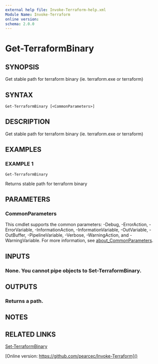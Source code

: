 ```yaml
---
external help file: Invoke-Terraform-help.xml
Module Name: Invoke-Terraform
online version:
schema: 2.0.0
---
```


# Get-TerraformBinary

## SYNOPSIS
Get stable path for terraform binary (ie.
terraform.exe or terraform)

## SYNTAX

```
Get-TerraformBinary [<CommonParameters>]
```

## DESCRIPTION
Get stable path for terraform binary (ie.
terraform.exe or terraform)

## EXAMPLES

### EXAMPLE 1
```
Get-TerraformBinary
```

Returns stable path for terraform binary

## PARAMETERS

### CommonParameters
This cmdlet supports the common parameters: -Debug, -ErrorAction, -ErrorVariable, -InformationAction, -InformationVariable, -OutVariable, -OutBuffer, -PipelineVariable, -Verbose, -WarningAction, and -WarningVariable. For more information, see [about_CommonParameters](http://go.microsoft.com/fwlink/?LinkID=113216).

## INPUTS

### None. You cannot pipe objects to Set-TerraformBinary.
## OUTPUTS

### Returns a path.
## NOTES

## RELATED LINKS

[Set-TerraformBinary]()

[Online version: https://github.com/pearcec/Invoke-Terraform]()


